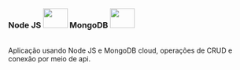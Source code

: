 
<h3>Node JS <img height="40" width="50" src="https://icongr.am/devicon/nodejs-original.svg?size=128&color=currentColor" alt=""> 
MongoDB <img height="40" width="50" src="https://icongr.am/devicon/mongodb-original.svg?size=128&color=currentColor" alt="">  </h3>

<br>
<div>
Aplicação usando Node JS e MongoDB cloud, operações de CRUD e conexão por meio de api.
</div>

